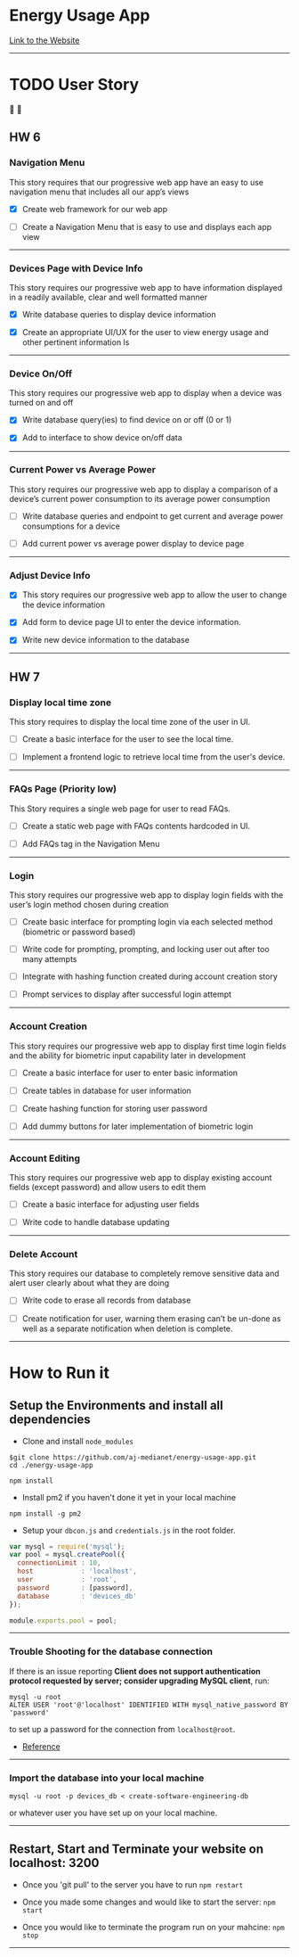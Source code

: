 # Energy Usage App

[Link to the Website](https://energy-usage-app.andrewjoseph.dev/)

***

# TODO User Story

:hammer: :hammer:

## HW 6

### Navigation Menu

This story requires that our progressive web app have an easy to use navigation menu that includes all our app’s views

- [X] Create web framework for our web app

- [ ] Create a Navigation Menu that is easy to use and displays each app view

---

###  Devices Page with Device Info

This story requires our progressive web app to have information displayed in a readily available, clear and well formatted manner

- [X] Write database queries to display device information

- [X] Create an appropriate UI/UX for the user to view energy usage and other pertinent information ls

---

###  Device On/Off

This story requires our progressive web app to display when a device was turned on and off

- [X] Write database query(ies) to find device on or off (0 or 1)

- [X] Add to interface to show device on/off data


---

### Current Power vs Average Power

This story requires our progressive web app to display a comparison of a device’s current power consumption to its average power consumption

- [ ] Write database queries and endpoint to get current and average power consumptions for a device

- [ ] Add current power vs average power display to device page

---

###  Adjust Device Info

- [X] This story requires our progressive web app to allow the user to change the device information

- [X] Add form to device page UI to enter the device information.

- [X] Write new device information to the database

---

## HW 7

### Display local time zone

This story requires to display the local time zone of the user in UI.

- [ ] Create a basic interface for the user to see the local time.

- [ ] Implement a frontend logic to retrieve local time from the user's device.

---

### FAQs Page  (Priority low)

This Story requires a single web page for user to read FAQs.

- [ ] Create a static web page with FAQs contents hardcoded in UI.

- [ ] Add FAQs tag in the Navigation Menu

---

### Login

This story requires our progressive web app to display login fields with the user’s login method chosen during creation

- [ ] Create basic interface for prompting login via each selected method (biometric or password based)

- [ ] Write code for prompting, prompting, and locking user out after too many attempts

- [ ] Integrate with hashing function created during account creation story

- [ ] Prompt services to display after successful login attempt

---

### Account Creation

This story requires our progressive web app to display first time login fields and the ability for biometric input capability later in development

- [ ] Create a basic interface for user to enter basic information

- [ ] Create tables in database for user information

- [ ] Create hashing function for storing user password

- [ ] Add dummy buttons for later implementation of biometric login

---

### Account Editing 

This story requires our progressive web app to display existing account fields (except password) and allow users to edit them

- [ ] Create a basic interface for adjusting user fields

- [ ] Write code to handle database updating

---

### Delete Account 

This story requires our database to completely remove sensitive data and alert user clearly about what they are doing

- [ ] Write code to erase all records from database

- [ ] Create notification for user, warning them erasing can’t be un-done as well as a separate notification when deletion is complete.

***

# How to Run it

## Setup the Environments and install all dependencies

- Clone and install `node_modules`

```
$git clone https://github.com/aj-medianet/energy-usage-app.git
cd ./energy-usage-app

npm install
```

- Install pm2 if you haven't done it yet in your local machine

```
npm install -g pm2
```

- Setup your `dbcon.js` and `credentials.js` in the root folder.

```js
var mysql = require('mysql');
var pool = mysql.createPool({
  connectionLimit : 10,
  host            : 'localhost',
  user            : 'root',
  password        : [password],
  database        : 'devices_db'
});

module.exports.pool = pool;
```

---

### Trouble Shooting for the database connection

If there is an issue reporting **Client does not support authentication protocol requested by server; consider upgrading MySQL client**, run:

```
mysql -u root
ALTER USER 'root'@'localhost' IDENTIFIED WITH mysql_native_password BY 'password'
```

to set up a password for the connection from `localhost@root`.


- [Reference](https://stackoverflow.com/questions/50093144/mysql-8-0-client-does-not-support-authentication-protocol-requested-by-server)

---

### Import the database into your local machine

```
mysql -u root -p devices_db < create-software-engineering-db
```

or whatever user you have set up on your local machine.

---

## Restart, Start and Terminate your website on localhost: 3200

- Once you 'git pull' to the server you have to run `npm restart`

- Once you made some changes and would like to start the server: `npm start`

- Once you would like to terminate the program run on your mahcine: `npm stop`

***